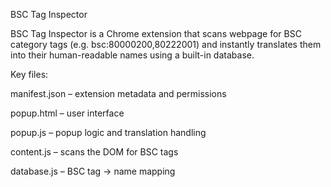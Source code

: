 BSC Tag Inspector

BSC Tag Inspector is a Chrome extension that scans webpage for BSC category tags (e.g. bsc:80000200,80222001) and instantly translates them into their human-readable names using a built-in database.



Key files:

manifest.json – extension metadata and permissions

popup.html – user interface

popup.js – popup logic and translation handling

content.js – scans the DOM for BSC tags

database.js – BSC tag → name mapping
